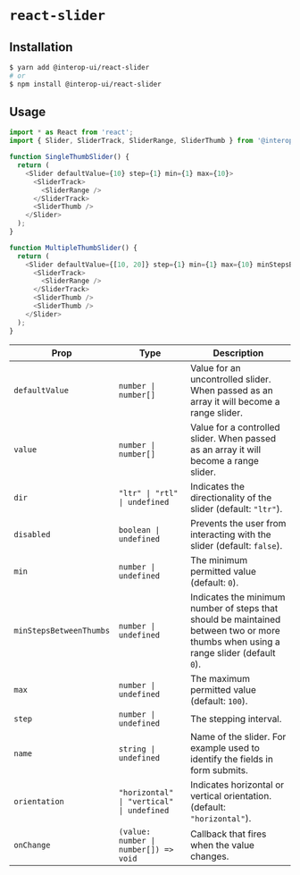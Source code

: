 # `react-slider`

## Installation

```sh
$ yarn add @interop-ui/react-slider
# or
$ npm install @interop-ui/react-slider
```

## Usage

```js
import * as React from 'react';
import { Slider, SliderTrack, SliderRange, SliderThumb } from '@interop-ui/react-slider';

function SingleThumbSlider() {
  return (
    <Slider defaultValue={10} step={1} min={1} max={10}>
      <SliderTrack>
        <SliderRange />
      </SliderTrack>
      <SliderThumb />
    </Slider>
  );
}

function MultipleThumbSlider() {
  return (
    <Slider defaultValue={[10, 20]} step={1} min={1} max={10} minStepsBetweenThumbs={1}>
      <SliderTrack>
        <SliderRange />
      </SliderTrack>
      <SliderThumb />
      <SliderThumb />
    </Slider>
  );
}
```

| Prop                    | Type                                      | Description                                                                                                                         |
| ----------------------- | ----------------------------------------- | ----------------------------------------------------------------------------------------------------------------------------------- |
| `defaultValue`          | `number \| number[]`                      | Value for an uncontrolled slider. When passed as an array it will become a range slider.                                            |
| `value`                 | `number \| number[]`                      | Value for a controlled slider. When passed as an array it will become a range slider.                                               |
| `dir`                   | `"ltr" \| "rtl" \| undefined`             | Indicates the directionality of the slider (default: `"ltr"`).                                                                      |
| `disabled`              | `boolean \| undefined`                    | Prevents the user from interacting with the slider (default: `false`).                                                              |
| `min`                   | `number \| undefined`                     | The minimum permitted value (default: `0`).                                                                                         |
| `minStepsBetweenThumbs` | `number \| undefined`                     | Indicates the minimum number of steps that should be maintained between two or more thumbs when using a range slider (default `0`). |
| `max`                   | `number \| undefined`                     | The maximum permitted value (default: `100`).                                                                                       |
| `step`                  | `number \| undefined`                     | The stepping interval.                                                                                                              |
| `name`                  | `string \| undefined`                     | Name of the slider. For example used to identify the fields in form submits.                                                        |
| `orientation`           | `"horizontal" \| "vertical" \| undefined` | Indicates horizontal or vertical orientation. (default: `"horizontal"`).                                                            |
| `onChange`              | `(value: number \| number[]) => void`     | Callback that fires when the value changes.                                                                                         |

